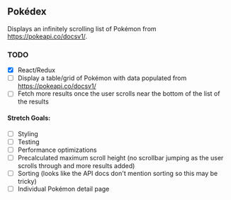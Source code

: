 ## Pokédex

Displays an infinitely scrolling list of Pokémon from https://pokeapi.co/docsv1/.

### TODO

- [x] React/Redux
- [ ] Display a table/grid of Pokémon with data populated from https://pokeapi.co/docsv1/
- [ ] Fetch more results once the user scrolls near the bottom of the list of the results

#### Stretch Goals:

- [ ] Styling
- [ ] Testing
- [ ] Performance optimizations
- [ ] Precalculated maximum scroll height (no scrollbar jumping as the user scrolls through and more results added)
- [ ] Sorting (looks like the API docs don't mention sorting so this may be tricky)
- [ ] Individual Pokémon detail page
